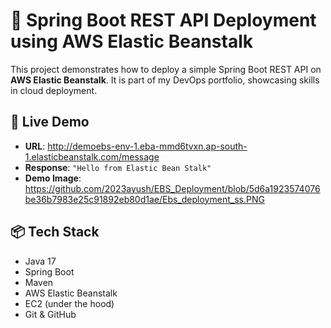 # 🚀 Spring Boot REST API Deployment using AWS Elastic Beanstalk

This project demonstrates how to deploy a simple Spring Boot REST API on **AWS Elastic Beanstalk**. It is part of my DevOps portfolio, showcasing skills in cloud deployment.

## 🔗 Live Demo

- **URL**: http://demoebs-env-1.eba-mmd6tvxn.ap-south-1.elasticbeanstalk.com/message
- **Response**: `"Hello from Elastic Bean Stalk"`
- **Demo Image**: https://github.com/2023ayush/EBS_Deployment/blob/5d6a1923574076be36b7983e25c91892eb80d1ae/Ebs_deployment_ss.PNG

## 📦 Tech Stack

- Java 17
- Spring Boot
- Maven
- AWS Elastic Beanstalk
- EC2 (under the hood)
- Git & GitHub


